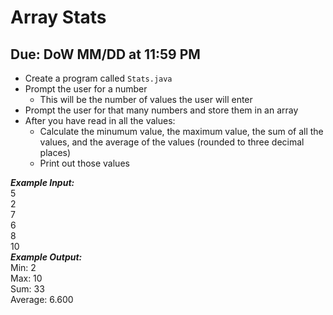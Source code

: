 # Array Stats

## Due: DoW MM/DD at 11:59 PM

- Create a program called `Stats.java`
- Prompt the user for a number
  - This will be the number of values the user will enter
- Prompt the user for that many numbers and store them in an array
- After you have read in all the values:
  - Calculate the minumum value, the maximum value, the sum of all the values, and the average of the values (rounded to three decimal places)
  - Print out those values

***Example Input:***\
5\
2\
7\
6\
8\
10\
***Example Output:***\
Min: 2\
Max: 10\
Sum: 33\
Average: 6.600
